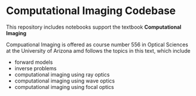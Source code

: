 # Computational Imaging Codebase

This repository includes notebooks support the textbook **Computational Imaging**


Compuational Imaging is offered as course number 556 in Optical Sciences at the University of Arizona amd follows the topics in this text, which include

* forward models
* inverse problems
* computational imaging using ray optics
* computational imaging using wave optics
* computational imaging using focal optics






